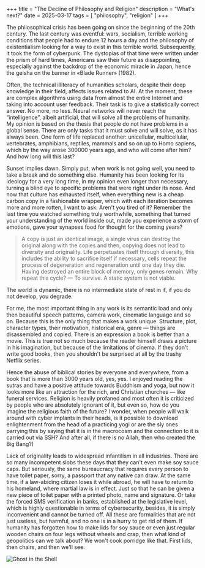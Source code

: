 +++
title = "The Decline of Philosophy and Religion"
description = "What's next?"
date = 2025-03-17
tags = [
    "philosophy",
    "religion"
]
+++

The philosophical crisis has been going on since the beginning of the 20th century. The last century was eventful: wars, socialism, terrible working conditions that people had to endure 12 hours a day and the philosophy of existentialism looking for a way to exist in this terrible world. Subsequently, it took the form of cyberpunk. The dystopias of that time were written under the prism of hard times, Americans saw their future as disappointing, especially against the backdrop of the economic miracle in Japan, hence the geisha on the banner in «Blade Runner» (1982).

Often, the technical illiteracy of humanities scholars, despite their deep knowledge in their field, affects issues related to AI. At the moment, these are complex algorithms using data from almost the entire Internet and taking into account user feedback. Their task is to give a statistically correct answer. No more, no less. Neural networks will never reach the “intelligence”, albeit artificial, that will solve all the problems of humanity. My opinion is based on the thesis that people do not have problems in a global sense. There are only tasks that it must solve and will solve, as it has always been. One form of life replaced another: unicellular, multicellular, vertebrates, amphibians, reptiles, mammals and so on up to Homo sapiens, which by the way arose 300000 years ago, and who will come after him? And how long will this last?

Sunset implies dawn. Simply put, when work is not going well, you need to take a break and do something else. Humanity has been looking for its ideology for a very long time, in my opinion even longer than necessary, turning a blind eye to specific problems that were right under its nose. And now that culture has exhausted itself, when everything new is a cheap carbon copy in a fashionable wrapper, which with each iteration becomes more and more rotten, I want to ask: Aren't you tired of it? Remember the last time you watched something truly worthwhile, something that turned your understanding of the world inside out, made you experience a storm of emotions, gave your synapses food for thought for the coming years?

> A copy is just an identical image, a single virus can destroy the original along with the copies and then, copying does not lead to diversity and originality. Life perpetuates itself through diversity, this includes the ability to sacrifice itself if necessary, cells repeat the process of degeneration and regeneration until one day they die. Having destroyed an entire block of memory, only genes remain. Why repeat this cycle? — To survive. A static system is not viable.

The world is dynamic, there is no intermediate state of rest in it, if you do not develop, you degrade.

For me, the most important thing in any work is its semantic load and only then beautiful speech patterns, camera work, cinematic language and so on. Because this is the only thing that makes a work unique. Structure, plot, character types, their motivation, historical era, genre — things are disassembled and copied. There is an expression a book is better than a movie. This is true not so much because the reader himself draws a picture in his imagination, but because of the limitations of cinema. If they don't write good books, then you shouldn't be surprised at all by the trashy Netflix series.

Hence the abuse of biblical stories by everyone and everywhere, from a book that is more than 3000 years old, yes, yes. I enjoyed reading the sutras and have a positive attitude towards Buddhism and yoga, but now it looks more like an attraction for the rich, and Christian churches — like funeral services. Religion is heavily profaned and most often it is criticized by people who are absolutely ignorant of it, but even so, how do you imagine the religious faith of the future? I wonder, when people will walk around with cyber implants in their heads, is it possible to download enlightenment from the head of a practicing yogi or are the sly ones parrying this by saying that it is in the macrocosm and the connection to it is carried out via SSH? And after all, if there is no Allah, then who created the Big Bang?)

Lack of originality leads to widespread infantilism in all industries. There are so many incompetent slobs these days that they can't even make soy sauce caps. But seriously, the same bureaucracy that requires every person to have toilet paper, sorry, a passport that any native can draw. At the same time, if a law-abiding citizen loses it while abroad, he will have to return to his homeland, where martial law is in effect. Just so that he can be given a new piece of toilet paper with a printed photo, name and signature. Or take the forced SMS verification in banks, established at the legislative level, which is highly questionable in terms of cybersecurity, besides, it is simply inconvenient and cannot be turned off. All these are formalities that are not just useless, but harmful, and no one is in a hurry to get rid of them. If humanity has forgotten how to make lids for soy sauce or even just regular wooden chairs on four legs without wheels and crap, then what kind of geopolitics can we talk about? We won't cook porridge like that. First lids, then chairs, and then we'll see.

![Ghost in the Shell](/images/ghost_in_the_shell.webp)
